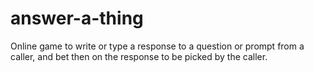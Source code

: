 # answer-a-thing
Online game to write or type a response to a question or prompt from a caller, and bet then on the response to be picked by the caller.
